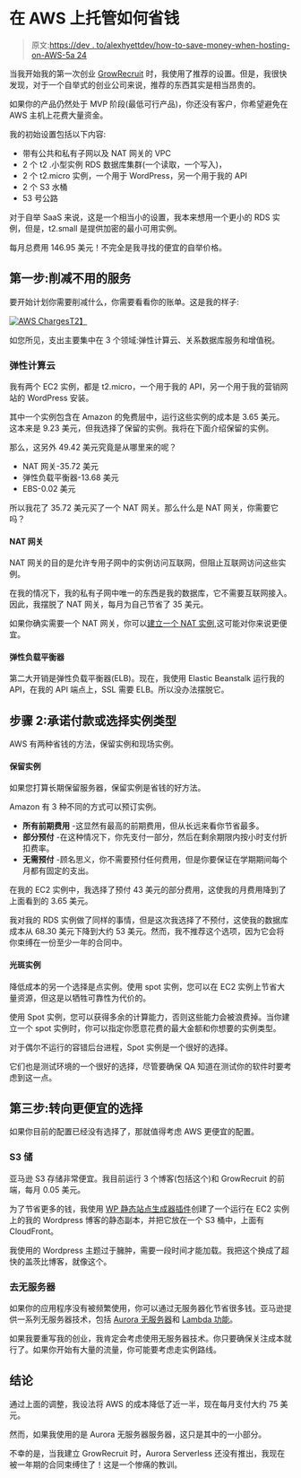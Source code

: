 # 在 AWS 上托管如何省钱

> 原文:[https://dev . to/alexhyettdev/how-to-save-money-when-hosting-on-AWS-5a 24](https://dev.to/alexhyettdev/how-to-save-money-when-hosting-on-aws-5a24)

当我开始我的第一次创业 [GrowRecruit](https://www.growrecruit.com) 时，我使用了推荐的设置。但是，我很快发现，对于一个自举式的创业公司来说，推荐的东西其实是相当昂贵的。

如果你的产品仍然处于 MVP 阶段(最低可行产品)，你还没有客户，你希望避免在 AWS 主机上花费大量资金。

我的初始设置包括以下内容:

*   带有公共和私有子网以及 NAT 网关的 VPC
*   2 个 t2 .小型实例 RDS 数据库集群(一个读取，一个写入)，
*   2 个 t2.micro 实例，一个用于 WordPress，另一个用于我的 API
*   2 个 S3 水桶
*   53 号公路

对于自举 SaaS 来说，这是一个相当小的设置，我本来想用一个更小的 RDS 实例，但是，t2.small 是提供加密的最小可用实例。

每月总费用 146.95 美元！不完全是我寻找的便宜的自举价格。

## 第一步:削减不用的服务

要开始计划你需要削减什么，你需要看看你的账单。这是我的样子:

[![AWS Charges](../Images/0305c99df5eb5f20b236fe3d06eb157f.png)T2】](///static/9997ab006d5dde7dcfd797519ee157ec/78363/aws-charges.png)

如您所见，支出主要集中在 3 个领域:弹性计算云、关系数据库服务和增值税。

### 弹性计算云

我有两个 EC2 实例，都是 t2.micro，一个用于我的 API，另一个用于我的营销网站的 WordPress 安装。

其中一个实例包含在 Amazon 的免费层中，运行这些实例的成本是 3.65 美元。这本来是 9.23 美元，但我选择了保留的实例。我将在下面介绍保留的实例。

那么，这另外 49.42 美元究竟是从哪里来的呢？

*   NAT 网关-35.72 美元
*   弹性负载平衡器-13.68 美元
*   EBS-0.02 美元

所以我花了 35.72 美元买了一个 NAT 网关。那么什么是 NAT 网关，你需要它吗？

#### NAT 网关

NAT 网关的目的是允许专用子网中的实例访问互联网，但阻止互联网访问这些实例。

在我的情况下，我的私有子网中唯一的东西是我的数据库，它不需要互联网接入。因此，我摆脱了 NAT 网关，每月为自己节省了 35 美元。

如果你确实需要一个 NAT 网关，你可以[建立一个 NAT 实例](https://docs.aws.amazon.com/vpc/latest/userguide/VPC_NAT_Instance.html#NATInstance),这可能对你来说更便宜。

#### 弹性负载平衡器

第二大开销是弹性负载平衡器(ELB)。现在，我使用 Elastic Beanstalk 运行我的 API，在我的 API 端点上，SSL 需要 ELB。所以没办法摆脱它。

## 步骤 2:承诺付款或选择实例类型

AWS 有两种省钱的方法，保留实例和现场实例。

#### 保留实例

如果您打算长期保留服务器，保留实例是省钱的好方法。

Amazon 有 3 种不同的方式可以预订实例。

*   **所有前期费用** -这显然有最高的前期费用，但从长远来看你节省最多。
*   **部分预付** -在这种情况下，你先支付一部分，然后在剩余期限内按小时支付折扣费率。
*   **无需预付** -顾名思义，你不需要预付任何费用，但是你要保证在学期期间每个月都有固定的支出。

在我的 EC2 实例中，我选择了预付 43 美元的部分费用，这使我的月费用降到了上面看到的 3.65 美元。

我对我的 RDS 实例做了同样的事情，但是这次我选择了不预付，这使我的数据库成本从 68.30 美元下降到大约 53 美元。然而，我不推荐这个选项，因为它会将你束缚在一份至少一年的合同中。

#### 光斑实例

降低成本的另一个选择是点实例。使用 spot 实例，您可以在 EC2 实例上节省大量资源，但这是以牺牲可靠性为代价的。

使用 Spot 实例，您可以获得多余的计算能力，否则这些能力会被浪费掉。当你建立一个 spot 实例时，你可以指定你愿意花费的最大金额和你想要的实例类型。

对于偶尔不运行的容错后台进程，Spot 实例是一个很好的选择。

它们也是测试环境的一个很好的选择，尽管要确保 QA 知道在测试你的软件时要考虑到这一点。

## 第三步:转向更便宜的选择

如果你目前的配置已经没有选择了，那就值得考虑 AWS 更便宜的配置。

### S3 储

亚马逊 S3 存储非常便宜。我目前运行 3 个博客(包括这个)和 GrowRecruit 的前端，每月 0.05 美元。

为了节省更多的钱，我使用 [WP 静态站点生成器插件](https://wordpress.org/plugins/static-html-output-plugin/)创建了一个运行在 EC2 实例上的我的 Wordpress 博客的静态副本，并把它放在一个 S3 桶中，上面有 CloudFront。

我使用的 Wordpress 主题过于臃肿，需要一段时间才能加载。我把这个换成了超快的盖茨比博客，就像这个。

### 去无服务器

如果你的应用程序没有被频繁使用，你可以通过无服务器化节省很多钱。亚马逊提供一系列无服务器技术，包括 [Aurora 无服务器](https://aws.amazon.com/rds/aurora/serverless/)和 [Lambda 功能](https://docs.aws.amazon.com/lambda/latest/dg/welcome.html)。

如果我要重写我的创业，我肯定会考虑使用无服务器技术。你只要确保关注成本就行了。如果你开始有大量的流量，你可能要考虑走实例路线。

## 结论

通过上面的调整，我设法将 AWS 的成本降低了近一半，现在每月支付大约 75 美元。

然而，如果我使用的是 Aurora 无服务器服务器，这只是其中的一小部分。

不幸的是，当我建立 GrowRecruit 时，Aurora Serverless 还没有推出，我现在被一年期的合同束缚住了！这是一个惨痛的教训。